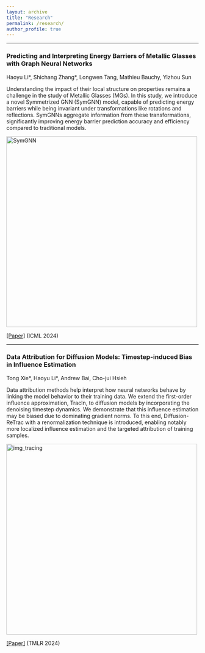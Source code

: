```yaml
---
layout: archive
title: "Research"
permalink: /research/
author_profile: true
---
```


---
### Predicting and Interpreting Energy Barriers of Metallic Glasses with Graph Neural Networks
Haoyu Li\*, Shichang Zhang\*, Longwen Tang, Mathieu Bauchy, Yizhou Sun

Understanding the impact of their local structure on properties remains a challenge in the study of Metallic Glasses (MGs). In this study, we introduce a novel Symmetrized GNN (SymGNN) model, capable of predicting energy barriers while being invariant under transformations like rotations and reflections. SymGNNs aggregate information from these transformations, significantly improving energy barrier prediction accuracy and efficiency compared to traditional models.

<img src="https://github.com/haoyuli02/haoyuli02.github.io/assets/108601140/d34337b5-2056-4704-a302-f4e743f68972" alt="SymGNN" width="500"/>

[[Paper]](https://arxiv.org/abs/2401.08627) (ICML 2024)



---


### Data Attribution for Diffusion Models: Timestep-induced Bias in Influence Estimation
Tong Xie\*, Haoyu Li\*, Andrew Bai, Cho-jui Hsieh

Data attribution methods help interpret how neural networks behave by linking the model behavior to their training data. We extend the first-order influence approximation, TracIn, to diffusion models by incorporating the denoising timestep dynamics. We demonstrate that this influence estimation may be biased due to dominating gradient norms. To this end, Diffusion-ReTrac with a renormalization technique is introduced, enabling notably more localized influence estimation and the targeted attribution of training samples.

<img src="https://github.com/haoyuli02/haoyuli02.github.io/assets/108601140/ae5847a3-faa2-4b34-ad62-ba64deeb0bb6" alt=img_tracing width="500"/>

[[Paper]](https://arxiv.org/abs/2401.09031) (TMLR 2024)


